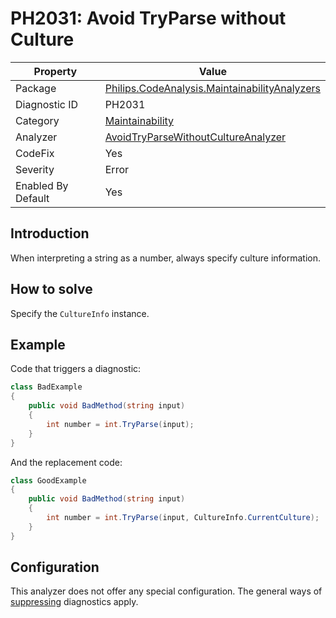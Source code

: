 # PH2031: Avoid TryParse without Culture

| Property | Value  |
|--|--|
| Package | [Philips.CodeAnalysis.MaintainabilityAnalyzers](https://www.nuget.org/packages/Philips.CodeAnalysis.MaintainabilityAnalyzers) |
| Diagnostic ID | PH2031 |
| Category  | [Maintainability](../Maintainability.md) |
| Analyzer | [AvoidTryParseWithoutCultureAnalyzer](https://github.com/philips-software/roslyn-analyzers/blob/master/Philips.CodeAnalysis.MaintainabilityAnalyzers/Maintainability/AvoidTryParseWithoutCultureAnalyzer.cs)
| CodeFix  | Yes |
| Severity | Error |
| Enabled By Default | Yes |

## Introduction

When interpreting a string as a number, always specify culture information.

## How to solve

Specify the `CultureInfo` instance.

## Example

Code that triggers a diagnostic:
``` cs
class BadExample
{
    public void BadMethod(string input)
    {
        int number = int.TryParse(input);
    }
}

```

And the replacement code:
``` cs
class GoodExample
{
    public void BadMethod(string input)
    {
        int number = int.TryParse(input, CultureInfo.CurrentCulture);
    }
}

```

## Configuration

This analyzer does not offer any special configuration. The general ways of [suppressing](https://learn.microsoft.com/en-us/dotnet/fundamentals/code-analysis/suppress-warnings) diagnostics apply.
